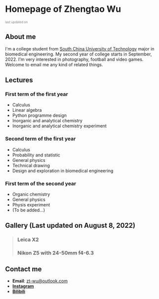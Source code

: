 # Homepage of Zhengtao Wu

<font color="grey" size=1>last updated on</font>

## About me

I'm a college student from [South China University of Technology](https://www.scut.edu.cn/) major in biomedical engineering. My second year of college starts in September, 2022. I'm very interested in photography, football and video games. Welcome to email me any kind of related things.

## Lectures

### First term of the first year
* Calculus
* Linear algebra
* Python programme design
* Inorganic and analytical chemistry
* Inorganic and analytical chemistry experiment

### Second term of the first year
* Calculus
* Probability and statistic
* General physics
* Technical drawing
* Design and exploration in biomedical engineering

### First term of the second year
* Organic chemistry
* General physics
* Physis experiment
* (To be added...)

## Gallery (Last updated on August 8, 2022)
>### Leica X2
>
>### Nikon Z5 with 24-50mm f4-6.3

## Contact me

  * **Email**: zt-wu@outlook.com
  * [**Instagram**](https://www.instagram.com/zhengtao_wu/)
  * [**Bilibili**](https://space.bilibili.com/480155106/?spm_id_from=333.999.0.0)
